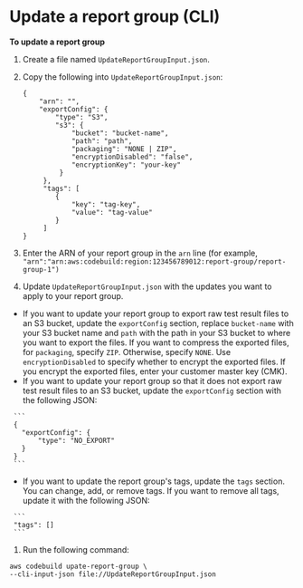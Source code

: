 # Update a report group \(CLI\)<a name="update-report-group-cli"></a>

**To update a report group**

1. Create a file named `UpdateReportGroupInput.json`\.

1. Copy the following into `UpdateReportGroupInput.json`: 

   ```
   {
       "arn": "",
       "exportConfig": {
           "type": "S3", 
           "s3": {
               "bucket": "bucket-name", 
               "path": "path", 
               "packaging": "NONE | ZIP",
               "encryptionDisabled": "false",
               "encryptionKey": "your-key"
            }
        },
        "tags": [
           {
               "key": "tag-key",
               "value": "tag-value"
           }
        ]
   }
   ```

1.  Enter the ARN of your report group in the `arn` line \(for example, `"arn":"arn:aws:codebuild:region:123456789012:report-group/report-group-1")` 

1.  Update `UpdateReportGroupInput.json` with the updates you want to apply to your report group\. 
   +  If you want to update your report group to export raw test result files to an S3 bucket, update the `exportConfig` section, replace `bucket-name` with your S3 bucket name and `path` with the path in your S3 bucket to where you want to export the files\. If you want to compress the exported files, for `packaging`, specify `ZIP`\. Otherwise, specify `NONE`\. Use `encryptionDisabled` to specify whether to encrypt the exported files\. If you encrypt the exported files, enter your customer master key \(CMK\)\.
   +  If you want to update your report group so that it does not export raw test result files to an S3 bucket, update the `exportConfig` section with the following JSON: 

     ```
     { 
       "exportConfig": {
           "type": "NO_EXPORT"
       }
     }
     ```
   +  If you want to update the report group's tags, update the `tags` section\. You can change, add, or remove tags\. If you want to remove all tags, update it with the following JSON: 

     ```
     "tags": []
     ```

1.  Run the following command: 

   ```
   aws codebuild upate-report-group \
   --cli-input-json file://UpdateReportGroupInput.json
   ```